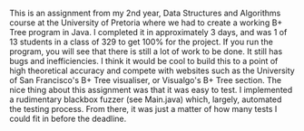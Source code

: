 This is an assignment from my 2nd year, Data Structures and Algorithms course at the University of Pretoria where we had to create
a working B+ Tree program in Java. I completed it in approximately 3 days, and was 1 of 13 students in a class of 329 to get 100% for the project.
If you run the program, you will see that there is still a lot of work to be done. It still has bugs and inefficiencies.
I think it would be cool to build this to a point of high theoretical accuracy and compete with websites such
as the University of San Francisco's B+ Tree visualiser, or Visualgo's B+ Tree section. The nice thing about this
assignment was that it was easy to test. I implemented a rudimentary blackbox fuzzer (see Main.java) which, largely, automated
the testing process. From there, it was just a matter of how many tests I could fit in before the deadline.
